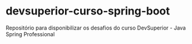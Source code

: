 # devsuperior-curso-spring-boot
Repositório para disponibilizar os desafios do curso DevSuperior - Java Spring Professional
